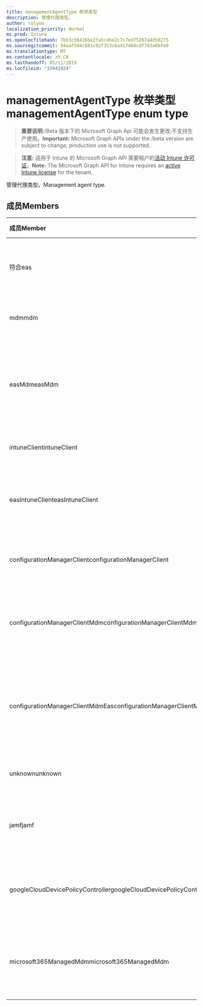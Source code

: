 ```yaml
---
title: managementAgentType 枚举类型
description: 管理代理类型。
author: rolyon
localization_priority: Normal
ms.prod: Intune
ms.openlocfilehash: 7bb3c564366e2fa5c4be2c7c7ed75267a4d58275
ms.sourcegitcommit: 94aaf594c881c02f353c6a417460cdf783a0bfe0
ms.translationtype: MT
ms.contentlocale: zh-CN
ms.lasthandoff: 05/11/2019
ms.locfileid: "33941924"
---
```

# <a name="managementagenttype-enum-type"></a><span data-ttu-id="4ad36-103">managementAgentType 枚举类型</span><span class="sxs-lookup"><span data-stu-id="4ad36-103">managementAgentType enum type</span></span>

> <span data-ttu-id="4ad36-104">**重要说明:**/Beta 版本下的 Microsoft Graph Api 可能会发生更改;不支持生产使用。</span><span class="sxs-lookup"><span data-stu-id="4ad36-104">**Important:** Microsoft Graph APIs under the /beta version are subject to change; production use is not supported.</span></span>

> <span data-ttu-id="4ad36-105">**注意:** 适用于 Intune 的 Microsoft Graph API 需要租户的[活动 Intune 许可证](https://go.microsoft.com/fwlink/?linkid=839381)。</span><span class="sxs-lookup"><span data-stu-id="4ad36-105">**Note:** The Microsoft Graph API for Intune requires an [active Intune license](https://go.microsoft.com/fwlink/?linkid=839381) for the tenant.</span></span>

<span data-ttu-id="4ad36-106">管理代理类型。</span><span class="sxs-lookup"><span data-stu-id="4ad36-106">Management agent type.</span></span>

## <a name="members"></a><span data-ttu-id="4ad36-107">成员</span><span class="sxs-lookup"><span data-stu-id="4ad36-107">Members</span></span>
|<span data-ttu-id="4ad36-108">成员</span><span class="sxs-lookup"><span data-stu-id="4ad36-108">Member</span></span>|<span data-ttu-id="4ad36-109">值</span><span class="sxs-lookup"><span data-stu-id="4ad36-109">Value</span></span>|<span data-ttu-id="4ad36-110">说明</span><span class="sxs-lookup"><span data-stu-id="4ad36-110">Description</span></span>|
|:---|:---|:---|
|<span data-ttu-id="4ad36-111">符合</span><span class="sxs-lookup"><span data-stu-id="4ad36-111">eas</span></span>|<span data-ttu-id="4ad36-112">1</span><span class="sxs-lookup"><span data-stu-id="4ad36-112">1</span></span>|<span data-ttu-id="4ad36-113">设备由 Exchange server 管理。</span><span class="sxs-lookup"><span data-stu-id="4ad36-113">The device is managed by Exchange server.</span></span>|
|<span data-ttu-id="4ad36-114">mdm</span><span class="sxs-lookup"><span data-stu-id="4ad36-114">mdm</span></span>|<span data-ttu-id="4ad36-115">双面</span><span class="sxs-lookup"><span data-stu-id="4ad36-115">2</span></span>|<span data-ttu-id="4ad36-116">设备由 Intune MDM 管理。</span><span class="sxs-lookup"><span data-stu-id="4ad36-116">The device is managed by Intune MDM.</span></span>|
|<span data-ttu-id="4ad36-117">easMdm</span><span class="sxs-lookup"><span data-stu-id="4ad36-117">easMdm</span></span>|<span data-ttu-id="4ad36-118">第三章</span><span class="sxs-lookup"><span data-stu-id="4ad36-118">3</span></span>|<span data-ttu-id="4ad36-119">设备由 Exchange server 和 Intune MDM 管理。</span><span class="sxs-lookup"><span data-stu-id="4ad36-119">The device is managed by both Exchange server and Intune MDM.</span></span>|
|<span data-ttu-id="4ad36-120">intuneClient</span><span class="sxs-lookup"><span data-stu-id="4ad36-120">intuneClient</span></span>|<span data-ttu-id="4ad36-121">4</span><span class="sxs-lookup"><span data-stu-id="4ad36-121">4</span></span>|<span data-ttu-id="4ad36-122">Intune 客户端托管。</span><span class="sxs-lookup"><span data-stu-id="4ad36-122">Intune client managed.</span></span>|
|<span data-ttu-id="4ad36-123">easIntuneClient</span><span class="sxs-lookup"><span data-stu-id="4ad36-123">easIntuneClient</span></span>|<span data-ttu-id="4ad36-124">5</span><span class="sxs-lookup"><span data-stu-id="4ad36-124">5</span></span>|<span data-ttu-id="4ad36-125">设备为 EAS 和 Intune 客户端双重托管。</span><span class="sxs-lookup"><span data-stu-id="4ad36-125">The device is EAS and Intune client dual managed.</span></span>|
|<span data-ttu-id="4ad36-126">configurationManagerClient</span><span class="sxs-lookup"><span data-stu-id="4ad36-126">configurationManagerClient</span></span>|<span data-ttu-id="4ad36-127">utf-8</span><span class="sxs-lookup"><span data-stu-id="4ad36-127">8</span></span>|<span data-ttu-id="4ad36-128">设备由配置管理器管理。</span><span class="sxs-lookup"><span data-stu-id="4ad36-128">The device is managed by Configuration Manager.</span></span>|
|<span data-ttu-id="4ad36-129">configurationManagerClientMdm</span><span class="sxs-lookup"><span data-stu-id="4ad36-129">configurationManagerClientMdm</span></span>|<span data-ttu-id="4ad36-130">10 </span><span class="sxs-lookup"><span data-stu-id="4ad36-130">10</span></span>|<span data-ttu-id="4ad36-131">设备由 Configuration Manager 和 MDM 管理。</span><span class="sxs-lookup"><span data-stu-id="4ad36-131">The device is managed by Configuration Manager and MDM.</span></span>|
|<span data-ttu-id="4ad36-132">configurationManagerClientMdmEas</span><span class="sxs-lookup"><span data-stu-id="4ad36-132">configurationManagerClientMdmEas</span></span>|<span data-ttu-id="4ad36-133">11x17</span><span class="sxs-lookup"><span data-stu-id="4ad36-133">11</span></span>|<span data-ttu-id="4ad36-134">设备由 Configuration Manager、MDM 和 Eas 管理。</span><span class="sxs-lookup"><span data-stu-id="4ad36-134">The device is managed by Configuration Manager, MDM and Eas.</span></span>|
|<span data-ttu-id="4ad36-135">unknown</span><span class="sxs-lookup"><span data-stu-id="4ad36-135">unknown</span></span>|<span data-ttu-id="4ad36-136">位</span><span class="sxs-lookup"><span data-stu-id="4ad36-136">16</span></span>|<span data-ttu-id="4ad36-137">未知的管理代理类型。</span><span class="sxs-lookup"><span data-stu-id="4ad36-137">Unknown management agent type.</span></span>|
|<span data-ttu-id="4ad36-138">jamf</span><span class="sxs-lookup"><span data-stu-id="4ad36-138">jamf</span></span>|<span data-ttu-id="4ad36-139">32</span><span class="sxs-lookup"><span data-stu-id="4ad36-139">32</span></span>|<span data-ttu-id="4ad36-140">设备属性是从 Jamf 中提取的。</span><span class="sxs-lookup"><span data-stu-id="4ad36-140">The device attributes are fetched from Jamf.</span></span>|
|<span data-ttu-id="4ad36-141">googleCloudDevicePolicyController</span><span class="sxs-lookup"><span data-stu-id="4ad36-141">googleCloudDevicePolicyController</span></span>|<span data-ttu-id="4ad36-142">64</span><span class="sxs-lookup"><span data-stu-id="4ad36-142">64</span></span>|<span data-ttu-id="4ad36-143">设备由 Google 的 CloudDPC 管理。</span><span class="sxs-lookup"><span data-stu-id="4ad36-143">The device is managed by Google's CloudDPC.</span></span>|
|<span data-ttu-id="4ad36-144">microsoft365ManagedMdm</span><span class="sxs-lookup"><span data-stu-id="4ad36-144">microsoft365ManagedMdm</span></span>|<span data-ttu-id="4ad36-145">258</span><span class="sxs-lookup"><span data-stu-id="4ad36-145">258</span></span>|<span data-ttu-id="4ad36-146">此设备由 Microsoft 365 到 Intune 管理。</span><span class="sxs-lookup"><span data-stu-id="4ad36-146">This device is managed by Microsoft 365 through Intune.</span></span>|




